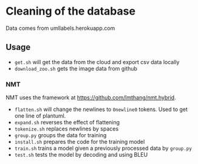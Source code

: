 # Cleaning of the database
Data comes from umllabels.herokuapp.com

## Usage
* `get.sh` will get the data from the cloud and export csv data locally
* `download_zoo.sh` gets the image data from github

### NMT
NMT uses the framework at https://github.com/lmthang/nmt.hybrid. 
* `flatten.sh` will change the newlines to `0newline0` tokens. Used to get one line of plantuml.
* `expand.sh` reverses the effect of flattening
* `tokenize.sh` replaces newlines by spaces
* `group.py` groups the data for training
* `install.sh` prepares the code for the training model
* `train.sh` trains a model given a previously processed data by `group.py`
* `test.sh` tests the model by decoding and using BLEU